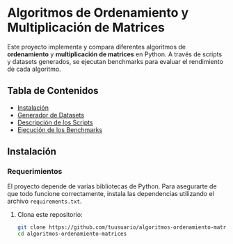 # Algoritmos de Ordenamiento y Multiplicación de Matrices

Este proyecto implementa y compara diferentes algoritmos de **ordenamiento** y **multiplicación de matrices** en Python. A través de scripts y datasets generados, se ejecutan benchmarks para evaluar el rendimiento de cada algoritmo.

## Tabla de Contenidos
- [Instalación](#instalación)
- [Generador de Datasets](#generador-de-datasets)
- [Descripción de los Scripts](#descripción-de-los-scripts)
- [Ejecución de los Benchmarks](#ejecución-de-los-benchmarks)

## Instalación

### Requerimientos
El proyecto depende de varias bibliotecas de Python. Para asegurarte de que todo funcione correctamente, instala las dependencias utilizando el archivo `requirements.txt`.

1. Clona este repositorio:
   ```bash
   git clone https://github.com/tuusuario/algoritmos-ordenamiento-matrices.git
   cd algoritmos-ordenamiento-matrices

